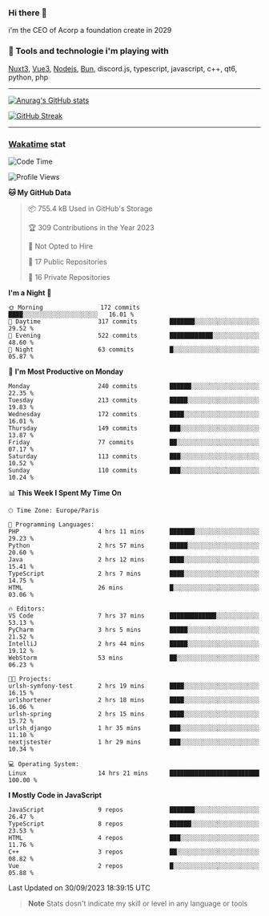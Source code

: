 ### Hi there 👋

i'm the CEO of Acorp a foundation create in 2029  

### 🧰 Tools and technologie i'm playing with

[Nuxt3](https://nuxt.com), [Vue3](https://vuejs.org/), [Nodejs](https://nodejs.org), [Bun](https://bun.sh/), discord.js, typescript, javascript, c++, qt6, python, php

---

[![Anurag's GitHub stats](https://github-readme-stats.vercel.app/api?username=ackimixs&show_icons=true&theme=github_dark&count_private=true)](https://www.ackimixs.xyz)

[![GitHub Streak](https://github-readme-streak-stats.herokuapp.com?user=Ackimixs&theme=github-dark-blue&date_format=j%20M%5B%20Y%5D&mode=weekly)](https://git.io/streak-stats)

---
 
 ### [Wakatime](https://wakatime.com/) stat

<!--START_SECTION:waka-->
![Code Time](http://img.shields.io/badge/Code%20Time-783%20hrs%2014%20mins-blue)

![Profile Views](http://img.shields.io/badge/Profile%20Views-0-blue)

**🐱 My GitHub Data** 

> 📦 755.4 kB Used in GitHub's Storage 
 > 
> 🏆 309 Contributions in the Year 2023
 > 
> 🚫 Not Opted to Hire
 > 
> 📜 17 Public Repositories 
 > 
> 🔑 16 Private Repositories 
 > 
**I'm a Night 🦉** 

```text
🌞 Morning                172 commits         ████░░░░░░░░░░░░░░░░░░░░░   16.01 % 
🌆 Daytime                317 commits         ███████░░░░░░░░░░░░░░░░░░   29.52 % 
🌃 Evening                522 commits         ████████████░░░░░░░░░░░░░   48.60 % 
🌙 Night                  63 commits          █░░░░░░░░░░░░░░░░░░░░░░░░   05.87 % 
```
📅 **I'm Most Productive on Monday** 

```text
Monday                   240 commits         ██████░░░░░░░░░░░░░░░░░░░   22.35 % 
Tuesday                  213 commits         █████░░░░░░░░░░░░░░░░░░░░   19.83 % 
Wednesday                172 commits         ████░░░░░░░░░░░░░░░░░░░░░   16.01 % 
Thursday                 149 commits         ███░░░░░░░░░░░░░░░░░░░░░░   13.87 % 
Friday                   77 commits          ██░░░░░░░░░░░░░░░░░░░░░░░   07.17 % 
Saturday                 113 commits         ███░░░░░░░░░░░░░░░░░░░░░░   10.52 % 
Sunday                   110 commits         ███░░░░░░░░░░░░░░░░░░░░░░   10.24 % 
```


📊 **This Week I Spent My Time On** 

```text
🕑︎ Time Zone: Europe/Paris

💬 Programming Languages: 
PHP                      4 hrs 11 mins       ███████░░░░░░░░░░░░░░░░░░   29.23 % 
Python                   2 hrs 57 mins       █████░░░░░░░░░░░░░░░░░░░░   20.60 % 
Java                     2 hrs 12 mins       ████░░░░░░░░░░░░░░░░░░░░░   15.41 % 
TypeScript               2 hrs 7 mins        ████░░░░░░░░░░░░░░░░░░░░░   14.75 % 
HTML                     26 mins             █░░░░░░░░░░░░░░░░░░░░░░░░   03.06 % 

🔥 Editors: 
VS Code                  7 hrs 37 mins       █████████████░░░░░░░░░░░░   53.13 % 
PyCharm                  3 hrs 5 mins        █████░░░░░░░░░░░░░░░░░░░░   21.52 % 
IntelliJ                 2 hrs 44 mins       █████░░░░░░░░░░░░░░░░░░░░   19.12 % 
WebStorm                 53 mins             ██░░░░░░░░░░░░░░░░░░░░░░░   06.23 % 

🐱‍💻 Projects: 
urlsh-symfony-test       2 hrs 19 mins       ████░░░░░░░░░░░░░░░░░░░░░   16.15 % 
urlshortener             2 hrs 18 mins       ████░░░░░░░░░░░░░░░░░░░░░   16.06 % 
urlsh-spring             2 hrs 15 mins       ████░░░░░░░░░░░░░░░░░░░░░   15.72 % 
urlsh_django             1 hr 35 mins        ███░░░░░░░░░░░░░░░░░░░░░░   11.10 % 
nextjstester             1 hr 29 mins        ███░░░░░░░░░░░░░░░░░░░░░░   10.34 % 

💻 Operating System: 
Linux                    14 hrs 21 mins      █████████████████████████   100.00 % 
```

**I Mostly Code in JavaScript** 

```text
JavaScript               9 repos             ███████░░░░░░░░░░░░░░░░░░   26.47 % 
TypeScript               8 repos             ██████░░░░░░░░░░░░░░░░░░░   23.53 % 
HTML                     4 repos             ███░░░░░░░░░░░░░░░░░░░░░░   11.76 % 
C++                      3 repos             ██░░░░░░░░░░░░░░░░░░░░░░░   08.82 % 
Vue                      2 repos             █░░░░░░░░░░░░░░░░░░░░░░░░   05.88 % 
```




 Last Updated on 30/09/2023 18:39:15 UTC
<!--END_SECTION:waka-->

> **Note**
> Stats dosn't indicate my skill or level in any language or tools
